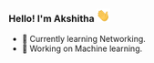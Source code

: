 ### Hello! I'm Akshitha <img src="https://raw.githubusercontent.com/Calatop/Calatop/main/img/wave.gif" width="24px">

- 🌱 Currently learning Networking.
- 🚀 Working on Machine learning.
